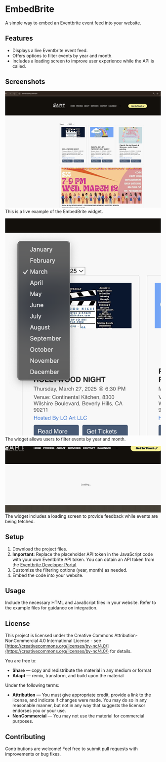 # EmbedBrite

A simple way to embed an Eventbrite event feed into your website.

## Features

*   Displays a live Eventbrite event feed.
*   Offers options to filter events by year and month.
*   Includes a loading screen to improve user experience while the API is called.

## Screenshots

![Live Example](live-example.png)
This is a live example of the EmbedBrite widget.

![Filter Options](filter-options.jpg)
The widget allows users to filter events by year and month.

![Loading Screen](loading-screen.jpeg)
The widget includes a loading screen to provide feedback while events are being fetched.

## Setup

1.  Download the project files.
2.  **Important:** Replace the placeholder API token in the JavaScript code with your own Eventbrite API token. You can obtain an API token from the [Eventbrite Developer Portal](https://www.eventbrite.com/platform/api/).
3.  Customize the filtering options (year, month) as needed.
4.  Embed the code into your website.

## Usage

Include the necessary HTML and JavaScript files in your website.  Refer to the example files for guidance on integration.

## License

This project is licensed under the Creative Commons Attribution-NonCommercial 4.0 International License - see [https://creativecommons.org/licenses/by-nc/4.0/](https://creativecommons.org/licenses/by-nc/4.0/) for details.

You are free to:

*   **Share** — copy and redistribute the material in any medium or format
*   **Adapt** — remix, transform, and build upon the material

Under the following terms:

*   **Attribution** — You must give appropriate credit, provide a link to the license, and indicate if changes were made. You may do so in any reasonable manner, but not in any way that suggests the licensor endorses you or your use.
*   **NonCommercial** — You may not use the material for commercial purposes.

## Contributing

Contributions are welcome! Feel free to submit pull requests with improvements or bug fixes.